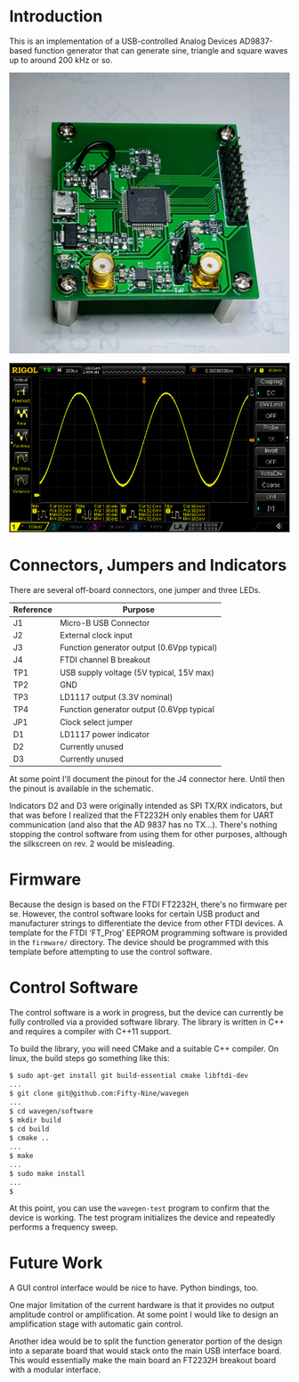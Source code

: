 Introduction
============

This is an implementation of a USB-controlled Analog Devices AD9837-based 
function generator that can generate sine, triangle and square waves up to 
around 200 kHz or so.

![Fully assembled Rev. 1 board](https://raw.githubusercontent.com/Fifty-Nine/wavegen/gh-pages/images/rev1-board.jpg)

![Sample output](https://raw.githubusercontent.com/Fifty-Nine/wavegen/gh-pages/images/1khz_sinusoid.png)

Connectors, Jumpers and Indicators
==================================

There are several off-board connectors, one jumper and three
LEDs.

| Reference    | Purpose                                    |
| ------------ | ------------------------------------------ |
| J1           | Micro-B USB Connector                      |
| J2           | External clock input                       |
| J3           | Function generator output (0.6Vpp typical) |
| J4           | FTDI channel B breakout                    |
| TP1          | USB supply voltage (5V typical, 15V max)   |
| TP2          | GND                                        |
| TP3          | LD1117 output (3.3V nominal)               |
| TP4          | Function generator output (0.6Vpp typical  |
| JP1          | Clock select jumper                        |
| D1           | LD1117 power indicator                     |
| D2           | Currently unused                           |
| D3           | Currently unused                           |

At some point I'll document the pinout for the J4 connector here.
Until then the pinout is available in the schematic.

Indicators D2 and D3 were originally intended as SPI TX/RX indicators, but
that was before I realized that the FT2232H only enables them for UART
communication (and also that the AD 9837 has no TX...). There's nothing
stopping the control software from using them for other purposes, although
the silkscreen on rev. 2 would be misleading.

Firmware
========

Because the design is based on the FTDI FT2232H, there's no firmware per se.
However, the control software looks for certain USB product and manufacturer
strings to differentiate the device from other FTDI devices. A template for
the FTDI 'FT_Prog' EEPROM programming software is provided in the `firmware/`
directory. The device should be programmed with this template before attempting
to use the control software.

Control Software
================

The control software is a work in progress, but the device can currently be
fully controlled via a provided software library. The library is written in
C++ and requires a compiler with C++11 support.

To build the library, you will need CMake and a suitable C++ compiler. On
linux, the build steps go something like this:

```
$ sudo apt-get install git build-essential cmake libftdi-dev
...
$ git clone git@github.com:Fifty-Nine/wavegen
...
$ cd wavegen/software
$ mkdir build
$ cd build
$ cmake ..
...
$ make
...
$ sudo make install
...
$
```

At this point, you can use the `wavegen-test` program to confirm that the device
is working. The test program initializes the device and repeatedly performs a
frequency sweep.

Future Work
===========

A GUI control interface would be nice to have. Python bindings, too.

One major limitation of the current hardware is that it provides no output
amplitude control or amplification. At some point I would like to design
an amplification stage with automatic gain control.

Another idea would be to split the function generator portion of the design
into a separate board that would stack onto the main USB interface board. This
would essentially make the main board an FT2232H breakout board with a modular
interface.

